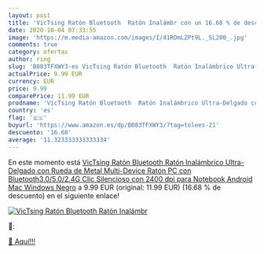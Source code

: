 ```yaml
---
layout: post
title: 'VicTsing Ratón Bluetooth  Ratón Inalámbr con un 16.68 % de descuento'
date: 2020-10-04 07:33:55
image: 'https://m.media-amazon.com/images/I/41ROmLZPt9L._SL200_.jpg'
comments: true
category: ofertas
author: ring
slug: 'B083TFXWY3-es VicTsing Ratón Bluetooth  Ratón Inalámbrico Ultra-Delgado con Rueda de Metal  Multi-Device Ratón PC con Bluetooth3.0/5.0/2.4G  Clic Silencioso con 2400 dpi para Notebook  Android  Mac  Windows  Negro'
actualPrice: 9.99 EUR
currency: EUR
price: 9.99
comparePrice: 11.99 EUR
prodname: 'VicTsing Ratón Bluetooth  Ratón Inalámbrico Ultra-Delgado con Rueda de Metal  Multi-Device Ratón PC con Bluetooth3.0/5.0/2.4G  Clic Silencioso con 2400 dpi para Notebook  Android  Mac  Windows  Negro'
country: 'es'
flag: '🇪🇸'
buyurl: 'https://www.amazon.es/dp/B083TFXWY3/?tag=tolees-21'
descuento: '16.68'
average: '11.323333333333334'
---
```


En este momento está [VicTsing Ratón Bluetooth  Ratón Inalámbrico Ultra-Delgado con Rueda de Metal  Multi-Device Ratón PC con Bluetooth3.0/5.0/2.4G  Clic Silencioso con 2400 dpi para Notebook  Android  Mac  Windows  Negro](https://www.amazon.es/dp/B083TFXWY3/?tag=tolees-21) a 9.99 EUR (original: 11.99 EUR) (16.68 %  de descuento) en el siguiente enlace!

[![VicTsing Ratón Bluetooth  Ratón Inalámbr](https://m.media-amazon.com/images/I/41ROmLZPt9L._SL200_.jpg)](https://www.amazon.es/dp/B083TFXWY3/?tag=tolees-21)

🔎:


[🛒 Aquí!!!](https://www.amazon.es/dp/B083TFXWY3/?tag=tolees-21)
